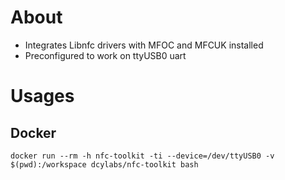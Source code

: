 # About 
* Integrates Libnfc drivers with MFOC and MFCUK installed 
* Preconfigured to work on ttyUSB0 uart 

# Usages 
## Docker 
```
docker run --rm -h nfc-toolkit -ti --device=/dev/ttyUSB0 -v $(pwd):/workspace dcylabs/nfc-toolkit bash
```
